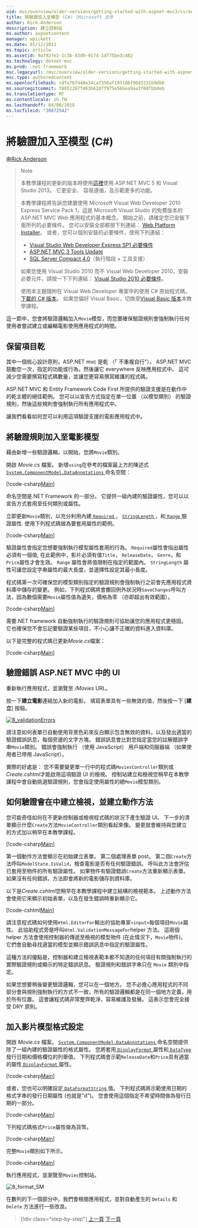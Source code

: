 ```yaml
---
uid: mvc/overview/older-versions/getting-started-with-aspnet-mvc3/cs/adding-validation-to-the-model
title: 將驗證加入至模型 (C#) |Microsoft 文件
author: Rick-Anderson
description: 建立控制站
ms.author: aspnetcontent
manager: wpickett
ms.date: 01/12/2011
ms.topic: article
ms.assetid: 9af927e2-1c3b-43d9-917d-1df75be3c482
ms.technology: dotnet-mvc
ms.prod: .net-framework
msc.legacyurl: /mvc/overview/older-versions/getting-started-with-aspnet-mvc3/cs/adding-validation-to-the-model
msc.type: authoredcontent
ms.openlocfilehash: cdfe76f440e34ca7356af193186f90d2231b9db6
ms.sourcegitcommit: f8852267f463b62d7f975e56bea9aa3f68fbbdeb
ms.translationtype: MT
ms.contentlocale: zh-TW
ms.lasthandoff: 04/06/2018
ms.locfileid: "30872542"
---
```

<a name="adding-validation-to-the-model-c"></a>將驗證加入至模型 (C#)
====================
由[Rick Anderson](https://github.com/Rick-Anderson)

> > [!NOTE]
> > 本教學課程的更新的版本時使用[這裡](../../../getting-started/introduction/getting-started.md)使用 ASP.NET MVC 5 和 Visual Studio 2013。 它更安全、 容易遵循，及示範更多的功能。
> 
> 
> 本教學課程將告訴您建置使用 Microsoft Visual Web Developer 2010 Express Service Pack 1，這是 Microsoft Visual Studio 的免費版本的 ASP.NET MVC Web 應用程式的基本概念。 開始之前，請確定您已安裝下面所列的必要條件。 您可以安裝全部都按下列連結： [Web Platform Installer](https://www.microsoft.com/web/gallery/install.aspx?appid=VWD2010SP1Pack)。 或者，您可以個別安裝的必要條件，使用下列連結：
> 
> - [Visual Studio Web Developer Express SP1 必要條件](https://www.microsoft.com/web/gallery/install.aspx?appid=VWD2010SP1Pack)
> - [ASP.NET MVC 3 Tools Update](https://www.microsoft.com/web/gallery/install.aspx?appsxml=&amp;appid=MVC3)
> - [SQL Server Compact 4.0](https://www.microsoft.com/web/gallery/install.aspx?appid=SQLCE;SQLCEVSTools_4_0)（執行階段 + 工具支援）
> 
> 如果您使用 Visual Studio 2010 而不 Visual Web Developer 2010，安裝必要元件，請按一下下列連結： [Visual Studio 2010 必要條件](https://www.microsoft.com/web/gallery/install.aspx?appsxml=&amp;appid=VS2010SP1Pack)。
> 
> 使用本主題隨附在 Visual Web Developer 專案中的使用 C# 原始程式碼。 [下載的 C# 版本](https://code.msdn.microsoft.com/Introduction-to-MVC-3-10d1b098)。 如果您偏好 Visual Basic，切換至[Visual Basic 版本](../vb/intro-to-aspnet-mvc-3.md)本教學課程。


這一節中，您會將驗證邏輯加入`Movie`模型，而您要確保驗證規則會強制執行任何使用者嘗試建立或編輯電影使用應用程式的時間。

## <a name="keeping-things-dry"></a>保留項目乾

其中一個核心設計原則，ASP.NET mvc 是乾 （「 不重複自行"）。 ASP.NET MVC 鼓勵您一次，指定的功能或行為，然後讓它 everywhere 反映應用程式中。 這可減少您需要撰寫程式碼數量，並讓您更容易撰寫維護的程式碼。

ASP.NET MVC 和 Entity Framework Code First 所提供的驗證支援是在動作中的乾主體的絕佳範例。 您可以以宣告方式指定在單一位置 （以模型類別） 的驗證規則，然後這些規則會強制執行所有應用程式中。

讓我們看看如何您可以利用這項驗證支援的電影應用程式中。

## <a name="adding-validation-rules-to-the-movie-model"></a>將驗證規則加入至電影模型

藉由新增一些驗證邏輯，以開始，您將`Movie`類別。

開啟 *Movie.cs* 檔案。 新增`using`在參考的檔案最上方的陳述式[ `System.ComponentModel.DataAnnotations` ](https://msdn.microsoft.com/library/system.componentmodel.dataannotations.aspx)命名空間：

[!code-csharp[Main](adding-validation-to-the-model/samples/sample1.cs)]

命名空間是.NET Framework 的一部分。 它提供一組內建的驗證屬性，您可以以宣告方式套用至任何類別或屬性。

立即更新`Movie`類別，以充分利用內建[ `Required` ](https://msdn.microsoft.com/library/system.componentmodel.dataannotations.requiredattribute.aspx)， [ `StringLength` ](https://msdn.microsoft.com/library/system.componentmodel.dataannotations.stringlengthattribute.aspx)，和[ `Range` ](https://msdn.microsoft.com/library/system.componentmodel.dataannotations.rangeattribute.aspx)驗證屬性. 使用下列程式碼做為要套用屬性的範例。

[!code-csharp[Main](adding-validation-to-the-model/samples/sample2.cs)]

驗證屬性會指定您想要強制執行模型屬性套用的行為。 `Required`屬性會指出屬性必須有一個值; 在此範例中，影片必須有值`Title`， `ReleaseDate`， `Genre`，和`Price`屬性才會生效。 `Range` 屬性會將值限制在指定的範圍內。 `StringLength` 屬性可讓您設定字串屬性的最大長度，並選擇性設定其最小長度。

程式碼第一次可確保您的模型類別指定的驗證規則會強制執行之前會先應用程式資料庫中儲存的變更。 例如，下列程式碼將會擲回例外狀況時`SaveChanges`呼叫方法，因為數個需要`Movie`屬性值為遺失，價格為零 （亦即超出有效範圍）。

[!code-csharp[Main](adding-validation-to-the-model/samples/sample3.cs)]

需要.NET framework 自動強制執行的驗證規則可協助讓您的應用程式更穩固。 它也確保您不會忘記要驗證某些項目，不小心讓不正確的資料進入資料庫。

以下是完整的程式碼已更新*Movie.cs*檔案：

[!code-csharp[Main](adding-validation-to-the-model/samples/sample4.cs)]

## <a name="validation-error-ui-in-aspnet-mvc"></a>驗證錯誤 ASP.NET MVC 中的 UI

重新執行應用程式，並瀏覽至 */Movies* URL。

按一下**建立電影**連結加入新的電影。 填寫表單具有一些無效的值，然後按一下 [**建立**] 按鈕。

[![8_validationErrors](adding-validation-to-the-model/_static/image2.png)](adding-validation-to-the-model/_static/image1.png)

請注意如何表單已自動使用背景色彩來反白顯示包含無效的資料，以及發出適當的驗證錯誤訊息，每個旁邊的文字方塊。 錯誤訊息會比對您指定當您的註解錯誤字串`Movie`類別。 錯誤會強制執行 （使用 JavaScript） 用戶端和伺服器端 （如果使用者已停用 JavaScript）。

實際的好處是： 您不需要變更單一行中的程式碼`MoviesController`類別或*Create.cshtml*才能啟用這項驗證 UI 的檢視。 控制站建立和檢視您稍早在本教學課程中會自動挑選驗證規則，您會指定使用屬性的總`Movie`模型類別。

## <a name="how-validation-occurs-in-the-create-view-and-create-action-method"></a>如何驗證會在中建立檢視，並建立動作方法

您可能奇怪如何在不更新控制器或檢視程式碼的狀況下產生驗證 UI。 下一步的清單顯示什麼`Create`方法`MovieController`類別看起來像。 變更就會維持與您建立的方式加以稍早在本教學課程。

[!code-csharp[Main](adding-validation-to-the-model/samples/sample5.cs)]

第一個動作方法會顯示在初始建立表單。 第二個處理表單 post。 第二個`Create`方法呼叫`ModelState.IsValid`，檢查電影是否有任何驗證錯誤。 呼叫此方法會評估已套用至物件的所有驗證屬性。 如果物件有驗證錯誤`Create`方法重新顯示表單。 如果沒有任何錯誤，方法即會將新的電影儲存到資料庫。

以下是*Create.cshtml*您稍早在本教學課程中建立結構的檢視範本。 上述動作方法會使用它來顯示初始表單，以及在發生錯誤時重新顯示它。

[!code-cshtml[Main](adding-validation-to-the-model/samples/sample6.cshtml)]

請注意程式碼如何使用`Html.EditorFor`輸出的協助專家`<input>`每個項目`Movie`屬性。 此協助程式旁是呼叫`Html.ValidationMessageFor`helper 方法。 這兩個 helper 方法會使用控制器的傳遞至檢視的模型物件 (在此情況下，`Movie`物件)。 它們會自動尋找適當的模型並顯示錯誤訊息中指定的驗證屬性。

這種方法的優點是，控制器和建立檢視表範本都不知道的任何項目有關強制執行的實際驗證規則或顯示的特定錯誤訊息。 驗證規則和錯誤字串只在 `Movie` 類別中指定。

如果您想要稍後變更驗證邏輯，您可以在一個地方。 您不必擔心應用程式的不同部分會與規則強制執行的方式不一致，所有的驗證邏輯都是在同一個地方定義，用於所有位置。 這會讓程式碼非常整齊乾淨，容易維護及發展。 這表示您會完全接受 DRY 原則。

## <a name="adding-formatting-to-the-movie-model"></a>加入影片模型格式設定

開啟 *Movie.cs* 檔案。 [ `System.ComponentModel.DataAnnotations` ](https://msdn.microsoft.com/library/system.componentmodel.dataannotations.aspx)命名空間提供除了一組內建的驗證屬性的格式屬性。 您將套用[ `DisplayFormat` ](https://msdn.microsoft.com/library/system.componentmodel.dataannotations.displayformatattribute.aspx)屬性和[ `DataType` ](https://msdn.microsoft.com/library/system.componentmodel.dataannotations.datatype.aspx)發行日期和價格欄位的列舉值。 下列程式碼會示範`ReleaseDate`和`Price`具有適當的屬性[ `DisplayFormat` ](https://msdn.microsoft.com/library/system.componentmodel.dataannotations.displayformatattribute.aspx)屬性。

[!code-csharp[Main](adding-validation-to-the-model/samples/sample7.cs)]

或者，您也可以明確設定[ `DataFormatString` ](https://msdn.microsoft.com/library/system.string.format.aspx)值。 下列程式碼將示範使用日期的格式字串的發行日期屬性 (也就是"d")。 您會使用這個指定不希望時間做為發行日期的一部分。

[!code-csharp[Main](adding-validation-to-the-model/samples/sample8.cs)]

下列程式碼格式`Price`屬性做為貨幣。

[!code-csharp[Main](adding-validation-to-the-model/samples/sample9.cs)]

完整`Movie`類別如下所示。

[!code-csharp[Main](adding-validation-to-the-model/samples/sample10.cs)]

執行應用程式，並瀏覽至`Movies`控制站。

![8_format_SM](adding-validation-to-the-model/_static/image3.png)

在數列的下一個部分中，我們會檢閱應用程式，並對自動產生的 `Details` 和 `Delete` 方法進行一些改良。

> [!div class="step-by-step"]
> [上一頁](adding-a-new-field.md)
> [下一頁](improving-the-details-and-delete-methods.md)
